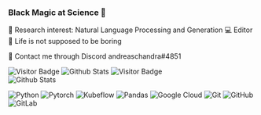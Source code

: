 ### Black Magic at Science 🎩

🔎 Research interest: Natural Language Processing and Generation
💻 Editor
🤦 Life is not supposed to be boring

💬 Contact me through Discord andreaschandra#4851

![Visitor Badge](https://visitor-badge.laobi.icu/badge?page_id=rubentea16.rubentea16)
![Github Stats](https://github-readme-stats.vercel.app/api?username=rubentea16&show_icons=true)
![Visitor Badge](https://visitor-badge.laobi.icu/badge?page_id=andreaschandra.andreaschandra) \
![Github Stats](https://github-readme-stats.vercel.app/api?username=andreaschandra&show_icons=true)

![Python](https://img.shields.io/badge/-Python-yellow?style=flat-square&logo=Python)
![Pytorch](https://img.shields.io/badge/-Pytorch-pink?style=flat-square&logo=Pytorch)
![Kubeflow](https://img.shields.io/badge/-Kubeflow-blue?style=flat-square&logo=Kubeflow)
![Pandas](https://img.shields.io/badge/-Pandas-purple?style=flat-square&logo=Pandas)
![Google Cloud](https://img.shields.io/badge/Google%20Cloud-black?style=flat-square&logo=google-cloud)
![Git](https://img.shields.io/badge/-Git-black?style=flat-square&logo=git)
![GitHub](https://img.shields.io/badge/-GitHub-181717?style=flat-square&logo=github)
![GitLab](https://img.shields.io/badge/-GitLab-FCA121?style=flat-square&logo=gitlab)
